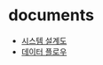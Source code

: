 # documents

- [시스템 설계도](https://github.com/NewTypeChampion/documents/blob/main/system-schematic-white-background.png?raw=true)
- [데이터 플로우](https://github.com/NewTypeChampion/documents/blob/main/data-flow-white-background.png?raw=true)
